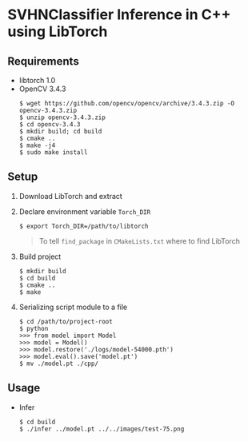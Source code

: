 # SVHNClassifier Inference in C++ using LibTorch

## Requirements

* libtorch 1.0
* OpenCV 3.4.3
    ```
    $ wget https://github.com/opencv/opencv/archive/3.4.3.zip -O opencv-3.4.3.zip
    $ unzip opencv-3.4.3.zip
    $ cd opencv-3.4.3
    $ mkdir build; cd build
    $ cmake ..
    $ make -j4
    $ sudo make install
    ```


## Setup

1. Download LibTorch and extract

1. Declare environment variable `Torch_DIR`
    ```
    $ export Torch_DIR=/path/to/libtorch
    ```
    > To tell `find_package` in `CMakeLists.txt` where to find LibTorch
    
1. Build project
    ```
    $ mkdir build
    $ cd build
    $ cmake ..
    $ make
    ```

1. Serializing script module to a file
    ```
    $ cd /path/to/project-root
    $ python
    >>> from model import Model
    >>> model = Model()
    >>> model.restore('./logs/model-54000.pth')
    >>> model.eval().save('model.pt')
    $ mv ./model.pt ./cpp/
    ```

## Usage

* Infer
    ```
    $ cd build
    $ ./infer ../model.pt ../../images/test-75.png
    ```
